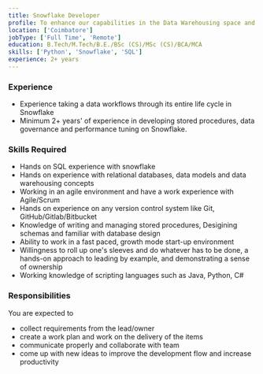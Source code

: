 ```yaml
---
title: Snowflake Developer
profile: To enhance our capabilities in the Data Warehousing space and to quickstart our Snowflake partnership program we are looking to augment a talented Snowflake Data Engineer who are well versed with Snowflake. Building a product is a highly collaborative effort, and as such, a strong team player with a commitment to perfection is required.
location: ['Coimbatore']
jobType: ['Full Time', 'Remote']
education: B.Tech/M.Tech/B.E./BSc (CS)/MSc (CS)/BCA/MCA
skills: ['Python', 'Snowflake', 'SQL']
experience: 2+ years
---
```


### Experience
- Experience taking a data workflows through its entire life cycle in Snowflake 
- Minimum 2+ years' of experience in developing stored procedures, data governance and performance tuning on Snowflake.

### Skills Required
- Hands on SQL experience with snowflake 
- Hands on experience with relational databases, data models and data warehousing concepts 
- Working in an agile environment and have a work experience with Agile/Scrum 
- Hands on experience on any version control system like Git, GitHub/Gitlab/Bitbucket 
- Knowledge of writing and managing stored procedures, Desigining schemas and familiar with database design 
- Ability to work in a fast paced, growth mode start-up environment 
- Willingness to roll up one's sleeves and do whatever has to be done, a hands-on approach to leading by example, and demonstrating a sense of ownership 
- Working knowledge of scripting languages such as Java, Python, C# 

### Responsibilities
You are expected to
- collect requirements from the lead/owner 
- create a work plan and work on the delivery of the items 
- communicate properly and collaborate with team 
- come up with new ideas to improve the development flow and increase productivity
